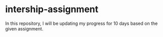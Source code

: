 # intership-assignment
In this repository, I will be updating my progress for 10 days based on the given assignment.
